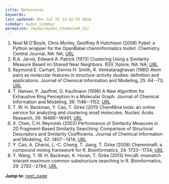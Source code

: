 ```yaml
---
title: References
keywords: 
last_updated: Mon Jul 25 12:42:55 2016
sidebar: mydoc_sidebar
permalink: /mydoc/mydoc_ChemmineR_23/
---
```

 
1. Noel M O'Boyle, Chris Morley, Geoffrey R Hutchison (2008) Pybel: a Python wrapper for the OpenBabel cheminformatics toolkit. Chemistry Central Journal, NA: NA; [URL](http://journal.chemistrycentral.com/content/2/1/5)
2. R.A. Jarvis, Edward A. Patrick (1973) Clustering Using a Similarity Measure Based on Shared Near Neighbors. IEEE Xplore, NA: NA; [URL](http://ieeexplore.ieee.org/xpl/articleDetails.jsp?arnumber=1672233)
3. Raymond E. Carhart, Dennis H. Smith, R. Venkataraghavan (1985) Atom pairs as molecular features in structure-activity studies: definition and applications. Journal of Chemical Information and Modeling, 25: 64--73; [URL](http://dx.doi.org/10.1021/ci00046a002)
4. T. Hanser, P. Jauffret, G. Kaufmann (1996) A New Algorithm for Exhaustive Ring Perception in a Molecular Graph. Journal of Chemical Information and Modeling, 36: 1146--1152; [URL](http://dx.doi.org/10.1021/ci960322f)
5. T. W. H. Backman, Y. Cao, T. Girke (2011) ChemMine tools: an online service for analyzing and clustering small molecules. Nucleic Acids Research, 39: W486--W491; [URL](http://dx.doi.org/10.1093/nar/gkr320)
6. X. Chen, C.H. Reynolds (2002) Performance of Similarity Measures in 2D Fragment-Based Similarity Searching: Comparison of Structural Descriptors and Similarity Coefficients. Journal of Chemical Information and Modeling, 42: 1407--1414; [URL](http://dx.doi.org/10.1021/ci025531g)
7. Y. Cao, A. Charisi, L.-C. Cheng, T. Jiang, T. Girke (2008) ChemmineR: a compound mining framework for R. Bioinformatics, 24: 1733--1734; [URL](http://dx.doi.org/10.1093/bioinformatics/btn307)
8. Y. Wang, T. W. H. Backman, K. Horan, T. Girke (2013) fmcsR: mismatch tolerant maximum common substructure searching in R. Bioinformatics, 29: 2792--2794; [URL](http://dx.doi.org/10.1093/bioinformatics/btt475)
<div class="tags">
<b>Jump to: </b>
<a href="../../mydoc/mydoc_ChemmineR_01/" class="btn btn-default navbar-btn cursorNorm" role="button">next_page</a>
</div>
